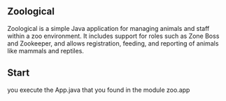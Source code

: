 ## Zoological

Zoological is a simple Java application for managing animals and staff within a zoo environment.
It includes support for roles such as Zone Boss and Zookeeper, and allows registration, feeding, and reporting of animals like mammals and reptiles.

## Start

you execute the App.java that you found in the module zoo.app